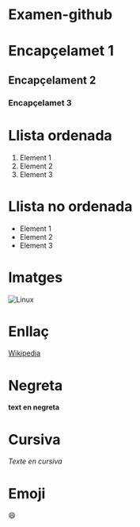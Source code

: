 # Examen-github

# Encapçelamet 1
## Encapçelament 2
### Encapçelamet 3

# Llista ordenada
1. Element 1
2. Element 2
3. Element 3

# Llista no ordenada
- Element 1
- Element 2
- Element 3

# Imatges 
![Linux](https://encrypted-tbn2.gstatic.com/images?q=tbn:ANd9GcTZzjyJDkOARk-v6FFlB_gMIxmwKPNFvGL-_2RU1lG8EC-RHc0PC_6tw-ySNpMZndNcDQMJ7i2pVzpC5QEaFI0N3gOElv8OhigToc06E0U6Dw)

# Enllaç
[Wikipedia](https://es.wikipedia.org/wiki/GNU/Linux)

# Negreta
**text en negreta**

# Cursiva
*Texte en cursiva*

# Emoji
:smile:
